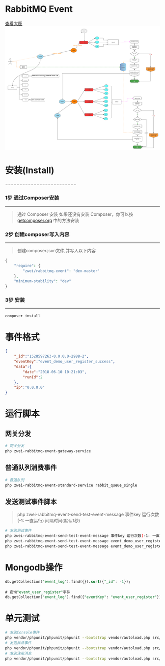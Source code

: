 # RabbitMQ Event

[查看大图](https://raw.githubusercontent.com/qq1060656096/event-rabbitmq/master/dev/images/event-rabbmitmq.png)
![Event RabbitMQ流程图](dev/images/event-rabbmitmq.small.png?dev/images/event-rabbmitmq.png)

# 安装(Install)
=========================

### 1步 通过Composer安装
-------------------------
> 通过 Composer 安装
如果还没有安装 Composer，你可以按 [getcomposer.org](https://getcomposer.org/) 中的方法安装


### 2步 创建composer写入内容
-------------------------
> 创建composer.json文件,并写入以下内容

```php
{
	"require": {
		"zwei/rabbitmq-event": "dev-master"
    },
	"minimum-stability": "dev"
}
```


### 3步 安装
-------------------------
```php
composer install
```

# 事件格式

```json
{
    "_id":"1528597263-0.0.0.0-2988-2",
    "eventKey":"event_demo_user_register_success",
    "data":{
        "date":"2018-06-10 10:21:03",
        "runId":2
    },
    "ip":"0.0.0.0"
}
```

# 运行脚本

## 网关分发
```bash
# 网关分发
php zwei-rabbitmq-event-gateway-service
```
## 普通队列消费事件
```bash
# 普通队列
php zwei-rabbitmq-event-standard-service rabbit_queue_single
```

## 发送测试事件脚本
> php zwei-rabbitmq-event-send-test-event-message 事件key 运行次数(-1: 一直运行) 间隔时间(默认1秒)

```bash
# 发送测试事件
php zwei-rabbitmq-event-send-test-event-message 事件key 运行次数(-1: 一直运行) 间隔时间(默认1秒)
php zwei-rabbitmq-event-send-test-event-message event_demo_user_register_success -1 1 # 一直运行脚本,每秒发送一次事件
php zwei-rabbitmq-event-send-test-event-message event_demo_user_register_success 2 0 # 运行2次脚本,连续发送事件

```

# Mongodb操作
```sql
db.getCollection("event_log").find({}).sort({"_id": -1});

# 查询"event_user_register"事件
db.getCollection("event_log").find({"eventKey": "event_user_register"}).pretty().sort({"_id": -1}).limit(100);
```

# 单元测试
```bash
# 发送Console事件
php vendor/phpunit/phpunit/phpunit --bootstrap vendor/autoload.php src/Tests/Queue/Services/GatewayServiceTest.php --filter testSendEventKeyEventConsole
# 发送非法事件
php vendor/phpunit/phpunit/phpunit --bootstrap vendor/autoload.php src/Tests/Queue/Services/GatewayServiceTest.php --filter testSendEventKeyEventNotFund
# 发送注册消息
php vendor/phpunit/phpunit/phpunit --bootstrap vendor/autoload.php src/Tests/Queue/Services/GatewayServiceTest.php --filter testSendEventKeyEventUserRegister
```